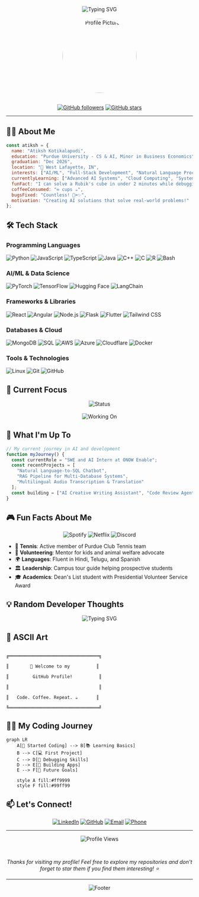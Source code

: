 <div align="center">
  <img src="https://readme-typing-svg.herokuapp.com?font=Fira+Code&pause=1000&color=2F81F7&center=true&vCenter=true&width=435&lines=Hey+there!+I'm+Atiksh+%F0%9F%91%8B;Welcome+to+my+GitHub+profile!" alt="Typing SVG" />
</div>

<br>

<div align="center">
  <img src="https://github.com/Atiksh47/Atiksh47/assets/your-image-url" alt="Profile Picture" width="200" style="border-radius: 50%"/>
</div>

<br>

<div align="center">
  
  [![GitHub followers](https://img.shields.io/github/followers/Atiksh47?label=Follow&style=social)](https://github.com/Atiksh47)
  [![GitHub stars](https://img.shields.io/github/stars/Atiksh47?label=Stars&style=social)](https://github.com/Atiksh47)
  
</div>

---

## 👨‍💻 About Me

```javascript
const atiksh = {
  name: "Atiksh Kotikalapudi",
  education: "Purdue University - CS & AI, Minor in Business Economics",
  graduation: "Dec 2026",
  location: "📍 West Lafayette, IN",
  interests: ["AI/ML", "Full-Stack Development", "Natural Language Processing"],
  currentlyLearning: ["Advanced AI Systems", "Cloud Computing", "System Design"],
  funFact: "I can solve a Rubik's cube in under 2 minutes while debugging code! 🧊⚡",
  coffeeConsumed: "∞ cups ☕",
  bugsFixed: "Countless! 🐛➡️✨",
  motivation: "Creating AI solutions that solve real-world problems!"
};
```

## 🛠️ Tech Stack

### Programming Languages
![Python](https://img.shields.io/badge/Python-3776AB?style=for-the-badge&logo=python&logoColor=white)
![JavaScript](https://img.shields.io/badge/JavaScript-F7DF1E?style=for-the-badge&logo=javascript&logoColor=black)
![TypeScript](https://img.shields.io/badge/TypeScript-007ACC?style=for-the-badge&logo=typescript&logoColor=white)
![Java](https://img.shields.io/badge/Java-ED8B00?style=for-the-badge&logo=openjdk&logoColor=white)
![C++](https://img.shields.io/badge/C%2B%2B-00599C?style=for-the-badge&logo=c%2B%2B&logoColor=white)
![C](https://img.shields.io/badge/C-A8B9CC?style=for-the-badge&logo=c&logoColor=black)
![R](https://img.shields.io/badge/R-276DC3?style=for-the-badge&logo=r&logoColor=white)
![Bash](https://img.shields.io/badge/Bash-4EAA25?style=for-the-badge&logo=gnu-bash&logoColor=white)

### AI/ML & Data Science
![PyTorch](https://img.shields.io/badge/PyTorch-EE4C2C?style=for-the-badge&logo=pytorch&logoColor=white)
![TensorFlow](https://img.shields.io/badge/TensorFlow-FF6F00?style=for-the-badge&logo=tensorflow&logoColor=white)
![Hugging Face](https://img.shields.io/badge/Hugging%20Face-FFD21E?style=for-the-badge&logo=hugging-face&logoColor=black)
![LangChain](https://img.shields.io/badge/LangChain-1C3C3C?style=for-the-badge&logo=langchain&logoColor=white)

### Frameworks & Libraries
![React](https://img.shields.io/badge/React-20232A?style=for-the-badge&logo=react&logoColor=61DAFB)
![Angular](https://img.shields.io/badge/Angular-DD0031?style=for-the-badge&logo=angular&logoColor=white)
![Node.js](https://img.shields.io/badge/Node.js-43853D?style=for-the-badge&logo=node.js&logoColor=white)
![Flask](https://img.shields.io/badge/Flask-000000?style=for-the-badge&logo=flask&logoColor=white)
![Flutter](https://img.shields.io/badge/Flutter-02569B?style=for-the-badge&logo=flutter&logoColor=white)
![Tailwind CSS](https://img.shields.io/badge/Tailwind_CSS-38B2AC?style=for-the-badge&logo=tailwind-css&logoColor=white)

### Databases & Cloud
![MongoDB](https://img.shields.io/badge/MongoDB-4EA94B?style=for-the-badge&logo=mongodb&logoColor=white)
![SQL](https://img.shields.io/badge/SQL-CC2927?style=for-the-badge&logo=microsoft-sql-server&logoColor=white)
![AWS](https://img.shields.io/badge/AWS-232F3E?style=for-the-badge&logo=amazon-aws&logoColor=white)
![Azure](https://img.shields.io/badge/Azure-0078D4?style=for-the-badge&logo=microsoft-azure&logoColor=white)
![Cloudflare](https://img.shields.io/badge/Cloudflare-F38020?style=for-the-badge&logo=cloudflare&logoColor=white)
![Docker](https://img.shields.io/badge/Docker-2496ED?style=for-the-badge&logo=docker&logoColor=white)

### Tools & Technologies
![Linux](https://img.shields.io/badge/Linux-FCC624?style=for-the-badge&logo=linux&logoColor=black)
![Git](https://img.shields.io/badge/Git-F05032?style=for-the-badge&logo=git&logoColor=white)
![GitHub](https://img.shields.io/badge/GitHub-100000?style=for-the-badge&logo=github&logoColor=white)

## 🎯 Current Focus

<div align="center">
  <img src="https://img.shields.io/badge/Status-Building%20Awesome%20Projects-brightgreen?style=for-the-badge&logo=rocket" alt="Status" />
</div>

<br>

<div align="center">
  <img src="https://img.shields.io/badge/Currently%20Working%20On-Full%20Stack%20Web%20Development-blue?style=for-the-badge&logo=code" alt="Working On" />
</div>

## 🚀 What I'm Up To

```javascript
// My current journey in AI and development
function myJourney() {
  const currentRole = "SWE and AI Intern at ONOW Enable";
  const recentProjects = [
    "Natural Language-to-SQL Chatbot",
    "RAG Pipeline for Multi-Database Systems", 
    "Multilingual Audio Transcription & Translation"
  ];
  const building = ["AI Creative Writing Assistant", "Code Review Agent", "Advanced Compilers"];
}
```

## 🎮 Fun Facts About Me

<div align="center">
  
  ![Spotify](https://img.shields.io/badge/Spotify-1ED760?style=for-the-badge&logo=spotify&logoColor=white)
  ![Netflix](https://img.shields.io/badge/Netflix-E50914?style=for-the-badge&logo=netflix&logoColor=white)
  ![Discord](https://img.shields.io/badge/Discord-7289DA?style=for-the-badge&logo=discord&logoColor=white)
  
</div>

- 🎾 **Tennis**: Active member of Purdue Club Tennis team
- 🤝 **Volunteering**: Mentor for kids and animal welfare advocate
- 🌍 **Languages**: Fluent in Hindi, Telugu, and Spanish
- 🏛️ **Leadership**: Campus tour guide helping prospective students
- 🎓 **Academics**: Dean's List student with Presidential Volunteer Service Award

## 💡 Random Developer Thoughts

<div align="center">
  
  <img src="https://readme-typing-svg.herokuapp.com?font=Fira+Code&pause=1000&color=00D4AA&center=true&vCenter=true&width=500&lines=console.log(%22Hello%2C%20World!%22);;if(%20coffee%20%3D%3D%20empty%20)%20%7B%20debug%20%3D%20true%20%7D;while(%20project%20!%3D%20perfect%20)%20%7B%20keep%20coding()%20%7D;" alt="Typing SVG" />
  
</div>

## 🎨 ASCII Art

```
                                                                       ╔══════════════════════════════════╗
                                                                       ║        🚀 Welcome to my          ║
                                                                       ║         GitHub Profile!          ║
                                                                       ║                                  ║
                                                                       ║   Code. Coffee. Repeat. ☕️       ║
                                                                       ╚══════════════════════════════════╝
```

## 🏃‍♂️ My Coding Journey

```mermaid
graph LR
    A[👶 Started Coding] --> B[📚 Learning Basics]
    B --> C[💻 First Project]
    C --> D[🐛 Debugging Skills]
    D --> E[🚀 Building Apps]
    E --> F[🌟 Future Goals]
    
    style A fill:#ff9999
    style F fill:#99ff99
```

## 📫 Let's Connect!

<div align="center">
  
  [![LinkedIn](https://img.shields.io/badge/LinkedIn-0077B5?style=for-the-badge&logo=linkedin&logoColor=white)](https://www.linkedin.com/in/atiksh-kotikalapudi)
  [![GitHub](https://img.shields.io/badge/GitHub-100000?style=for-the-badge&logo=github&logoColor=white)](https://github.com/Atiksh47)
  [![Email](https://img.shields.io/badge/Email-D14836?style=for-the-badge&logo=gmail&logoColor=white)](mailto:atiksh.kotikalapudi@gmail.com)
  [![Phone](https://img.shields.io/badge/Phone-857--891--5763-25D366?style=for-the-badge&logo=whatsapp&logoColor=white)](tel:8578915763)
  
</div>

---

<div align="center">
  
  ![Profile Views](https://komarev.com/ghpvc/?username=Atiksh47&color=blueviolet&style=for-the-badge)
  
  <br>
  
  <i>Thanks for visiting my profile! Feel free to explore my repositories and don't forget to star them if you find them interesting! ⭐</i>
  
</div>

---

<div align="center">
  <img src="https://capsule-render.vercel.app/api?type=waving&color=gradient&height=100&section=footer" alt="Footer" />
</div>